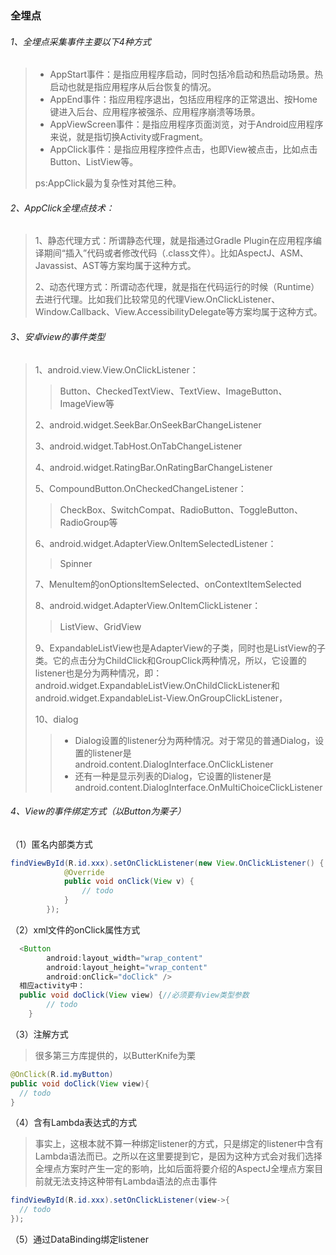 ### 全埋点

###### 1、全埋点采集事件主要以下4种方式

>- AppStart事件：是指应用程序启动，同时包括冷启动和热启动场景。热启动也就是指应用程序从后台恢复的情况。
>- AppEnd事件：指应用程序退出，包括应用程序的正常退出、按Home键进入后台、应用程序被强杀、应用程序崩溃等场景。
>- AppViewScreen事件：是指应用程序页面浏览，对于Android应用程序来说，就是指切换Activity或Fragment。
>- AppClick事件：是指应用程序控件点击，也即View被点击，比如点击Button、ListView等。
>
>ps:AppClick最为复杂性对其他三种。



###### 2、AppClick全埋点技术：

> 1、静态代理方式：所谓静态代理，就是指通过Gradle Plugin在应用程序编译期间“插入”代码或者修改代码（.class文件）。比如AspectJ、ASM、Javassist、AST等方案均属于这种方式。
>
> 2、动态代理方式：所谓动态代理，就是指在代码运行的时候（Runtime）去进行代理。比如我们比较常见的代理View.OnClickListener、Window.Callback、View.AccessibilityDelegate等方案均属于这种方式。

###### 3、安卓view的事件类型

> 1、android.view.View.OnClickListener：
>
> > Button、CheckedTextView、TextView、ImageButton、ImageView等
>
> 2、android.widget.SeekBar.OnSeekBarChangeListener
>
> 3、android.widget.TabHost.OnTabChangeListener
>
> 4、android.widget.RatingBar.OnRatingBarChangeListener
>
> 5、CompoundButton.OnCheckedChangeListener：
>
> > CheckBox、SwitchCompat、RadioButton、ToggleButton、RadioGroup等
>
> 6、android.widget.AdapterView.OnItemSelectedListener：
>
> > Spinner
>
> 7、MenuItem的onOptionsItemSelected、onContextItemSelected
>
> 8、android.widget.AdapterView.OnItemClickListener：
>
> > ListView、GridView
>
> 9、ExpandableListView也是AdapterView的子类，同时也是ListView的子类。它的点击分为ChildClick和GroupClick两种情况，所以，它设置的listener也是分为两种情况，即：android.widget.ExpandableListView.OnChildClickListener和android.widget.ExpandableList-View.OnGroupClickListener，
>
> 10、dialog
>
> > - Dialog设置的listener分为两种情况。对于常见的普通Dialog，设置的listener是android.content.DialogInterface.OnClickListener
> > - 还有一种是显示列表的Dialog，它设置的listener是android.content.DialogInterface.OnMultiChoiceClickListener



###### 4、View的事件绑定方式（以Button为栗子）

（1）匿名内部类方式

```java
findViewById(R.id.xxx).setOnClickListener(new View.OnClickListener() {
            @Override
            public void onClick(View v) {
                // todo 
            }
        });
```

（2）xml文件的onClick属性方式

```java
  <Button
        android:layout_width="wrap_content"
        android:layout_height="wrap_content"
        android:onClick="doClick" />
  相应activity中：
  public void doClick(View view) {//必须要有view类型参数
        // todo
    }
```

（3）注解方式

> 很多第三方库提供的，以ButterKnife为栗

```java
@OnClick(R.id.myButton)
public void doClick(View view){
  // todo
}
```



（4）含有Lambda表达式的方式

> 事实上，这根本就不算一种绑定listener的方式，只是绑定的listener中含有Lambda语法而已。之所以在这里要提到它，是因为这种方式会对我们选择全埋点方案时产生一定的影响，比如后面将要介绍的AspectJ全埋点方案目前就无法支持这种带有Lambda语法的点击事件

```java
findViewById(R.id.xxx).setOnClickListener(view->{
  // todo
});
```



（5）通过DataBinding绑定listener



